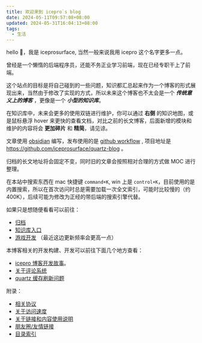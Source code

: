 ```yaml
---
title: 欢迎来到 icepro`s blog
date: 2024-05-11T09:57:08+08:00
updated: 2024-05-31T16:04:13+08:00
tags:
  - 生活
---
```


hello 👋，我是 iceprosurface, 当然一般来说我用 icepro 这个名字更多一点。

曾经是一个懒惰的后端程序员，还能不务正业学习前端，现在已经专职干上了前端。

这个站点的目标是将自己碰到的一些问题，知识都汇总起来作为一个博客的形式展现出来，当然由于修改了实现的方式，所以未来这个博客也不太会是一个 __*传统意义上的博客*__ ，更像是一个 **_小型的知识库_**。

在知识库中，未来会更多的使用双链进行维护，你可以通过 **右侧** 的知识地图，或是鼠标悬浮 hover 来更快的查看文档，对比之前的长文博客，后面新增的模块和维护的内容将会 **更加碎片** 和 **精简**，请见谅。

文章使用 [obsidian](https://obsidian.md/) 编写，发布使用的是 [github workflow](https://docs.github.com/en/actions/using-workflows) , 项目地址是 https://github.com/iceprosurface/quartz-blog 。

归档的长文地址将会固定不变，同时旧的文章会按照相对合理的方式做 MOC 进行整理。

在本站中搜索东西在 mac 快捷键 `command+K`, win 上是 `control+K`，目前使用的是内置搜索，所以在首次访问时总是需要加载一次全文索引，可能时比较慢的（约 400K），后续可能为修改为正经的带后端的搜索引擎代替。

如果只是想随便看看可以前往：

+ [归档](/archives)
+ [知识库入口](知识库/index)
+ [游戏开发](知识库/游戏开发/index.md) （最近这边更新频率会更高一点）

本博客相关的开发构建、开发可以前往下面几个地方查看：

+ [icepro 博客开发故事](杂记/icepro%20博客开发故事.md)。
+ [关于评论系统](杂记/关于评论系统.md)
+ [quartz 缓存刷新问题](杂记/quartz%20缓存刷新问题.md)

附录：

+ [相关协议](杂记/相关协议.md)
+ [关于访问速度](杂记/关于访问速度.md)
+ [关于链接和内容使用说明](杂记/关于链接和内容使用说明.md)
+ [朋友圈/友情链接](朋友圈/index.md)
+ [目录索引](目录索引.md)